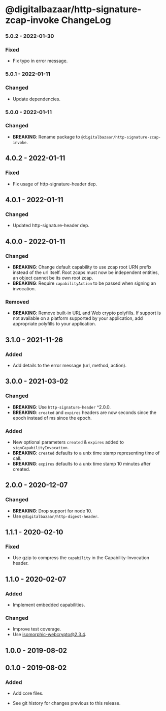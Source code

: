 # @digitalbazaar/http-signature-zcap-invoke ChangeLog

### 5.0.2 - 2022-01-30

### Fixed
- Fix typo in error message.

### 5.0.1 - 2022-01-11

### Changed
- Update dependencies.

### 5.0.0 - 2022-01-11

### Changed
- **BREAKING**: Rename package to `@digitalbazaar/http-signature-zcap-invoke`.

## 4.0.2 - 2022-01-11

### Fixed
- Fix usage of http-signature-header dep.

## 4.0.1 - 2022-01-11

### Changed
- Updated http-signature-header dep.

## 4.0.0 - 2022-01-11

### Changed
- **BREAKING**: Change default capability to use zcap root URN prefix instead
  of the url itself. Root zcaps must now be independent entities, an object
  cannot be its own root zcap.
- **BREAKING**: Require `capabilityAction` to be passed when signing an
  invocation.

### Removed
- **BREAKING**: Remove built-in URL and Web crypto polyfills. If support is not
  available on a platform supported by your application, add appropriate
  polyfills to your application.

## 3.1.0 - 2021-11-26

### Added
- Add details to the error message (url, method, action).

## 3.0.0 - 2021-03-02

### Changed
- **BREAKING**: Use `http-signature-header` ^2.0.0.
- **BREAKING**: `created` and `expires` headers are now seconds since the epoch
  instead of ms since the epoch.

### Added
- New optional parameters `created` & `expires` added to `signCapabilityInvocation`.
- **BREAKING**: `created` defaults to a unix time stamp representing time of call.
- **BREAKING**: `expires` defaults to a unix time stamp 10 minutes after created.

## 2.0.0 - 2020-12-07

### Changed
- **BREAKING**: Drop support for node 10.
- Use `@digitalbazaar/http-digest-header`.

## 1.1.1 - 2020-02-10

### Fixed
- Use gzip to compress the `capability` in the Capability-Invocation header.

## 1.1.0 - 2020-02-07

### Added
- Implement embedded capabilities.

### Changed
- Improve test coverage.
- Use isomorphic-webcrypto@2.3.4.

## 1.0.0 - 2019-08-02

## 0.1.0 - 2019-08-02

### Added
- Add core files.

- See git history for changes previous to this release.
